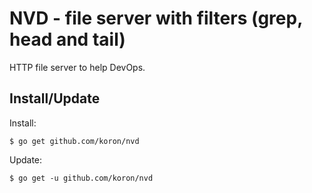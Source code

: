 # NVD - file server with filters (grep, head and tail)

HTTP file server to help DevOps.

## Install/Update

Install:

    $ go get github.com/koron/nvd

Update:

    $ go get -u github.com/koron/nvd
